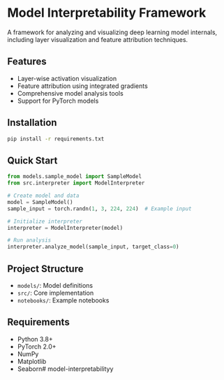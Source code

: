 # Model Interpretability Framework

A framework for analyzing and visualizing deep learning model internals, including layer visualization and feature attribution techniques.

## Features
- Layer-wise activation visualization
- Feature attribution using integrated gradients
- Comprehensive model analysis tools
- Support for PyTorch models

## Installation

```bash
pip install -r requirements.txt
```

## Quick Start

```python
from models.sample_model import SampleModel
from src.interpreter import ModelInterpreter

# Create model and data
model = SampleModel()
sample_input = torch.randn(1, 3, 224, 224)  # Example input

# Initialize interpreter
interpreter = ModelInterpreter(model)

# Run analysis
interpreter.analyze_model(sample_input, target_class=0)
```

## Project Structure
- `models/`: Model definitions
- `src/`: Core implementation
- `notebooks/`: Example notebooks

## Requirements
- Python 3.8+
- PyTorch 2.0+
- NumPy
- Matplotlib
- Seaborn# model-interpretabilityy
